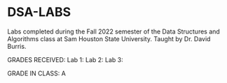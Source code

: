 # DSA-LABS
Labs completed during the Fall 2022 semester of the Data Structures and Algorithms class at Sam Houston State University. Taught by Dr. David Burris.

GRADES RECEIVED:
Lab 1: 
Lab 2: 
Lab 3:

GRADE IN CLASS: A
